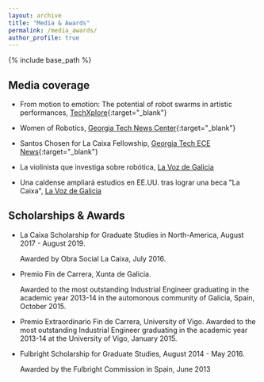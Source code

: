```yaml
---
layout: archive
title: "Media & Awards"
permalink: /media_awards/
author_profile: true
---
```


{% include base_path %}

Media coverage
---

* From motion to emotion: The potential of robot swarms in artistic performances, [TechXplore](https://techxplore.com/news/2019-04-motion-emotion-potential-robot-swarms.html){:target="_blank"}

* Women of Robotics, [Georgia Tech News Center](https://www.news.gatech.edu/features/women-robotics){:target="_blank"}

* Santos Chosen for La Caixa Fellowship, [Georgia Tech ECE News](https://www.ece.gatech.edu/news/592604/santos-chosen-la-caixa-fellowship){:target="_blank"}

* La violinista que investiga sobre robótica, [La Voz de Galicia](https://www.lavozdegalicia.es/noticia/pontevedra/2017/06/06/violinista-investiga-sobre-robotica/0003_201706P6C12991.htm)

* Una caldense ampliará estudios en EE.UU. tras lograr una beca "La Caixa", [La Voz de Galicia](https://www.lavozdegalicia.es/noticia/pontevedra/2017/05/25/caldense-ampliara-estudios-eeuu-tras-lograr-beca-caixa/0003_201705P25C6993.htm)


Scholarships & Awards
---

* La Caixa Scholarship for Graduate Studies in North-America, August 2017 - August 2019. 

     Awarded by Obra Social La Caixa, July 2016.

* Premio Fin de Carrera, Xunta de Galicia.

     Awarded to the most outstanding Industrial Engineer graduating in the academic year 2013-14 in the automonous community of Galicia, Spain, October 2015.

* Premio Extraordinario Fin de Carrera, University of Vigo.
Awarded to the most outstanding Industrial Engineer graduating in the academic year 2013-14 at the University of Vigo, January 2015.

* Fulbright Scholarship for Graduate Studies, August 2014 - May 2016.

     Awarded by the Fulbright Commission in Spain, June 2013
